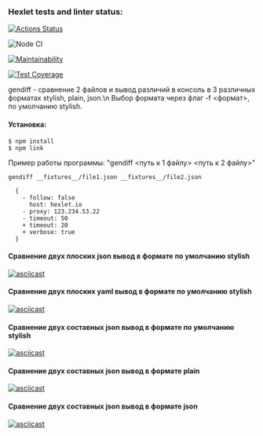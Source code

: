 ### Hexlet tests and linter status:
[![Actions Status](https://github.com/CrKot/frontend-project-lvl2/workflows/hexlet-check/badge.svg)](https://github.com/CrKot/frontend-project-lvl2/actions)

![Node CI](https://github.com/CrKot/frontend-project-lvl2/workflows/Node%20CI/badge.svg)

[![Maintainability](https://api.codeclimate.com/v1/badges/e9206b26ac394cd848b7/maintainability)](https://codeclimate.com/github/CrKot/frontend-project-lvl2/maintainability)

[![Test Coverage](https://api.codeclimate.com/v1/badges/e9206b26ac394cd848b7/test_coverage)](https://codeclimate.com/github/CrKot/frontend-project-lvl2/test_coverage)

gendiff - сравнение 2 файлов и вывод различий в консоль в 3 различных форматах stylish, plain, json.\n
Выбор формата через флаг -f <формат>, по умолчанию stylish.
#### Установка:
````
$ npm install
$ npm link
````
Пример работы программы:
"gendiff <путь к 1 файлу> <путь к 2 файлу>"
````
gendiff __fixtures__/file1.json __fixtures__/file2.json

  {
    - follow: false
      host: hexlet.io
    - proxy: 123.234.53.22
    - timeout: 50
    + timeout: 20
    + verbose: true
  }
````

#### Сравнение двух плоских json вывод в формате по умолчанию stylish
[![asciicast](https://asciinema.org/a/YDm08TYFciPrRUiw8vjfpfMkv.svg)](https://asciinema.org/a/YDm08TYFciPrRUiw8vjfpfMkv)

#### Сравнение двух плоских yaml вывод в формате по умолчанию stylish

[![asciicast](https://asciinema.org/a/qrjtbnOLNhdxYqS9uDEUlfcyG.svg)](https://asciinema.org/a/qrjtbnOLNhdxYqS9uDEUlfcyG)

#### Сравнение двух составных json вывод в формате по умолчанию stylish

[![asciicast](https://asciinema.org/a/eIeQaKWjHmEtUBbzqPiuVdZsc.svg)](https://asciinema.org/a/eIeQaKWjHmEtUBbzqPiuVdZsc)

#### Сравнение двух составных json вывод в формате plain

[![asciicast](https://asciinema.org/a/8GC5XDNa9Yv5M6jQIsRhm4GoN.svg)](https://asciinema.org/a/8GC5XDNa9Yv5M6jQIsRhm4GoN)

#### Сравнение двух составных json вывод в формате json

[![asciicast](https://asciinema.org/a/n5B0Qx2OI3gcHgjq9cChwZfRU.svg)](https://asciinema.org/a/n5B0Qx2OI3gcHgjq9cChwZfRU)